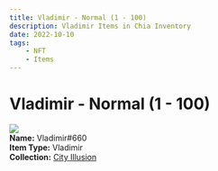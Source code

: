 ```yaml
---
title: Vladimir - Normal (1 - 100)
description: Vladimir Items in Chia Inventory
date: 2022-10-10
tags:
    - NFT
    - Items
---
```


# Vladimir - Normal (1 - 100)
<div class="item_thumbnail">
<img loading="lazy" src="https://wvocetxr2z6jx2amkdkrpqtolwdis4nuzfjpgobxjtgwtlvjbq.arweave.net/t-VwiTvHWfJvoDFDVF8JuXYaJcbTJUvM4N0zNaa6pDA"><br/>
<div><strong>Name:</strong> Vladimir#660</div>
<div><strong>Item Type:</strong> Vladimir</div>
<div><strong>Collection:</strong> <a href="https://www.spacescan.io/xch/nft/collection/col1lend2dcn558km4wcwta4xnkfv3xpcmlp9kyt0m909emvfxechlyqdl5ndg">City Illusion</a></div>
</div>

